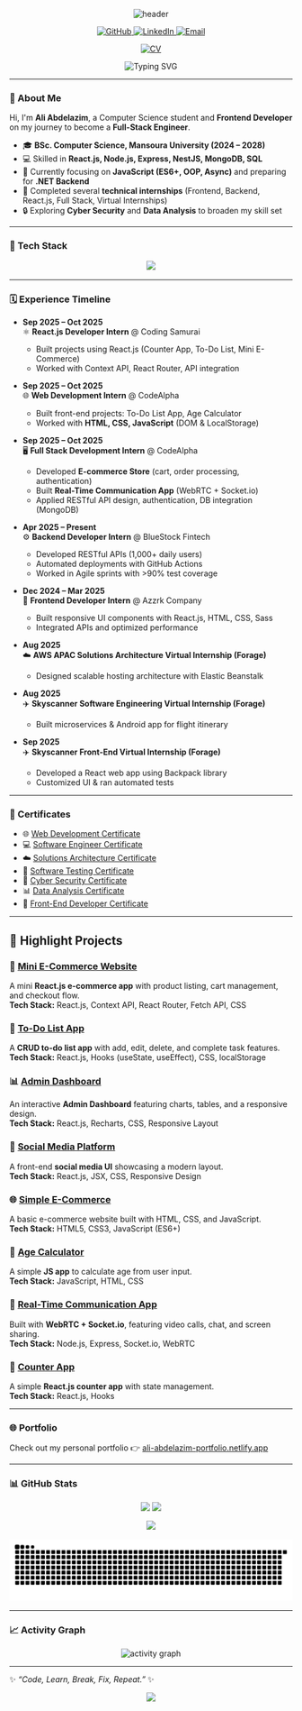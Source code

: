<!-- Header -->
<p align="center">
  <img src="https://capsule-render.vercel.app/api?type=waving&height=220&text=Ali%20Abdelazim&fontAlign=45&fontSize=48&fontColor=ffffff&color=0:0ea5e9,100:8b5cf6" alt="header"/>
</p>

<!-- Social Icons -->
<p align="center">
  <a href="https://github.com/aliabdelazim7" target="_blank">
    <img src="https://img.shields.io/badge/GitHub-171515?style=for-the-badge&logo=github&logoColor=white" alt="GitHub"/>
  </a>
  <a href="https://www.linkedin.com/in/ali-abdelazim" target="_blank">
    <img src="https://img.shields.io/badge/LinkedIn-0077B5?style=for-the-badge&logo=linkedin&logoColor=white" alt="LinkedIn"/>
  </a>
  <a href="mailto:alialawady2006@gmail.com" target="_blank">
    <img src="https://img.shields.io/badge/Email-D14836?style=for-the-badge&logo=gmail&logoColor=white" alt="Email"/>
  </a>
</p>

<!-- CV Button -->
<p align="center">
  <a href="https://drive.google.com/file/d/15Sx8pvxxYo5j0mWdGZT9ZDCi6sAX9iq4/view?usp=drive_link" target="_blank">
    <img src="https://img.shields.io/badge/📄%20Download%20My%20CV-blue?style=for-the-badge&logo=googledrive&logoColor=white" alt="CV"/>
  </a>
</p>

<!-- Typing -->
<p align="center">
  <img src="https://readme-typing-svg.herokuapp.com?duration=2500&pause=600&center=true&vCenter=true&width=680&lines=Frontend+React.js+Developer;Backend+Node.js+%7C+NestJS;Databases+MongoDB,+PostgreSQL,+MySQL;Cyber+Security+Enthusiast;Always+Learning+%26+Building" alt="Typing SVG" />
</p>

---

### 👋 About Me
Hi, I'm **Ali Abdelazim**, a Computer Science student and **Frontend Developer** on my journey to become a **Full-Stack Engineer**.  

- 🎓 **BSc. Computer Science, Mansoura University (2024 – 2028)**  
- 💻 Skilled in **React.js, Node.js, Express, NestJS, MongoDB, SQL**  
- 🌱 Currently focusing on **JavaScript (ES6+, OOP, Async)** and preparing for **.NET Backend**  
- 🚀 Completed several **technical internships** (Frontend, Backend, React.js, Full Stack, Virtual Internships)  
- 🔒 Exploring **Cyber Security** and **Data Analysis** to broaden my skill set  

---

### 🧰 Tech Stack
<p align="center">
  <img src="https://skillicons.dev/icons?i=html,css,sass,js,ts,react,nodejs,express,nest,py,sql,mongodb,postgres,mysql,docker,postman,git,github,vscode" />
</p>

---

### 🗓️ Experience Timeline  

- **Sep 2025 – Oct 2025**  
  ⚛️ **React.js Developer Intern** @ Coding Samurai  
  - Built projects using React.js (Counter App, To-Do List, Mini E-Commerce)  
  - Worked with Context API, React Router, API integration  

- **Sep 2025 – Oct 2025**  
  🌐 **Web Development Intern** @ CodeAlpha  
  - Built front-end projects: To-Do List App, Age Calculator  
  - Worked with **HTML, CSS, JavaScript** (DOM & LocalStorage)  

- **Sep 2025 – Oct 2025**  
  🖥️ **Full Stack Development Intern** @ CodeAlpha  
  - Developed **E-commerce Store** (cart, order processing, authentication)  
  - Built **Real-Time Communication App** (WebRTC + Socket.io)  
  - Applied RESTful API design, authentication, DB integration (MongoDB)  

- **Apr 2025 – Present**  
  ⚙️ **Backend Developer Intern** @ BlueStock Fintech  
  - Developed RESTful APIs (1,000+ daily users)  
  - Automated deployments with GitHub Actions  
  - Worked in Agile sprints with >90% test coverage  

- **Dec 2024 – Mar 2025**  
  🎨 **Frontend Developer Intern** @ Azzrk Company  
  - Built responsive UI components with React.js, HTML, CSS, Sass  
  - Integrated APIs and optimized performance  

- **Aug 2025**  
  ☁️ **AWS APAC Solutions Architecture Virtual Internship (Forage)**  
  - Designed scalable hosting architecture with Elastic Beanstalk  

- **Aug 2025**  
  ✈️ **Skyscanner Software Engineering Virtual Internship (Forage)**  
  - Built microservices & Android app for flight itinerary  

- **Sep 2025**  
  ✈️ **Skyscanner Front-End Virtual Internship (Forage)**  
  - Developed a React web app using Backpack library  
  - Customized UI & ran automated tests  

---

### 📜 Certificates  

- 🌐 [Web Development Certificate](https://drive.google.com/file/d/1Wzj7qB9hyZ5kmsRJBsKAN_k08NANrzwN/view?usp=drive_link)  
- 💻 [Software Engineer Certificate](https://drive.google.com/file/d/1GXIjAlvavD-huz7mJJx1laKKvbl-Afhs/view?usp=drive_link)  
- ☁️ [Solutions Architecture Certificate](https://drive.google.com/file/d/1gpufFxuJJ61ABrmrxhv6tkAyBPoZ81-B/view?usp=drive_link)  
- 🧪 [Software Testing Certificate](https://drive.google.com/file/d/1jf2OdW_LaKkX8Xs7s0eEoAPwDl53WvXF/view?usp=drive_link)  
- 🔐 [Cyber Security Certificate](https://drive.google.com/file/d/1rn0HwcwAdsip6MVoDUEdVo4gdQ4MKzMo/view?usp=drive_link)  
- 📊 [Data Analysis Certificate](https://drive.google.com/file/d/1iXyV7FVpzBZrFM1eilVQvKqQWxsper8I/view?usp=drive_link)  
- 🎨 [Front-End Developer Certificate](https://drive.google.com/file/d/1i08DadBy-M0GmvYuQMkX3fiDky0Eb8EH/view?usp=drive_link)  

---

## 🚀 Highlight Projects  

### 🛒 [Mini E-Commerce Website](https://mini-e-commerce-task.netlify.app/)  
A mini **React.js e-commerce app** with product listing, cart management, and checkout flow.  
**Tech Stack:** React.js, Context API, React Router, Fetch API, CSS  

### 📝 [To-Do List App](https://to-do-list-task4123.netlify.app/)  
A **CRUD to-do list app** with add, edit, delete, and complete task features.  
**Tech Stack:** React.js, Hooks (useState, useEffect), CSS, localStorage  

### 📊 [Admin Dashboard](https://admin-dashboard-45.netlify.app/)  
An interactive **Admin Dashboard** featuring charts, tables, and a responsive design.  
**Tech Stack:** React.js, Recharts, CSS, Responsive Layout  

### 💬 [Social Media Platform](https://social-media-platfom45.netlify.app/)  
A front-end **social media UI** showcasing a modern layout.  
**Tech Stack:** React.js, JSX, CSS, Responsive Design  

### 🌐 [Simple E-Commerce](https://simple-ecommerce-task45.netlify.app/)  
A basic e-commerce website built with HTML, CSS, and JavaScript.  
**Tech Stack:** HTML5, CSS3, JavaScript (ES6+)  

### 📅 [Age Calculator](#)  
A simple **JS app** to calculate age from user input.  
**Tech Stack:** JavaScript, HTML, CSS  

### 📡 [Real-Time Communication App](#)  
Built with **WebRTC + Socket.io**, featuring video calls, chat, and screen sharing.  
**Tech Stack:** Node.js, Express, Socket.io, WebRTC  

### 🔢 [Counter App](#)  
A simple **React.js counter app** with state management.  
**Tech Stack:** React.js, Hooks  

---

### 🌐 Portfolio  
Check out my personal portfolio 👉 [ali-abdelazim-portfolio.netlify.app](https://ali-abdelazim-portfolio.netlify.app/)  

---

### 📊 GitHub Stats
<p align="center">
  <img height="165" src="https://github-readme-stats.vercel.app/api?username=aliabdelazim7&show_icons=true&rank_icon=github&theme=radical" />
  <img height="165" src="https://github-readme-streak-stats.herokuapp.com?user=aliabdelazim7&theme=radical" />
</p>
<p align="center">
  <img height="165" src="https://github-readme-stats.vercel.app/api/top-langs/?username=aliabdelazim7&layout=compact&theme=radical" />
</p>

![Snake animation](https://github.com/aliabdelazim7/aliabdelazim7/blob/output/snake.svg)

---

### 📈 Activity Graph
<p align="center">
  <img src="https://github-readme-activity-graph.vercel.app/graph?username=aliabdelazim7&theme=tokyo-night" alt="activity graph"/>
</p>

---

✨ *“Code, Learn, Break, Fix, Repeat.”* ✨

<!-- Footer -->
<p align="center">
  <img src="https://capsule-render.vercel.app/api?type=waving&height=140&section=footer&color=0:8b5cf6,100:0ea5e9"/>
</p>
